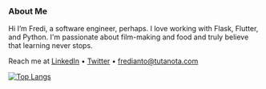 ### About Me
Hi I’m Fredi, a software engineer, perhaps. I love working with Flask, Flutter, and Python. I'm passionate about film-making and food and truly believe that learning never stops.

Reach me at [LinkedIn](https://www.linkedin.com/in/fredianto) • [Twitter](https://twitter.com/nferdazel) • fredianto@tutanota.com

[![Top Langs](https://github-readme-stats.vercel.app/api/top-langs/?username=nferdazel&layout=compact)](https://github.com/nferdazel)
